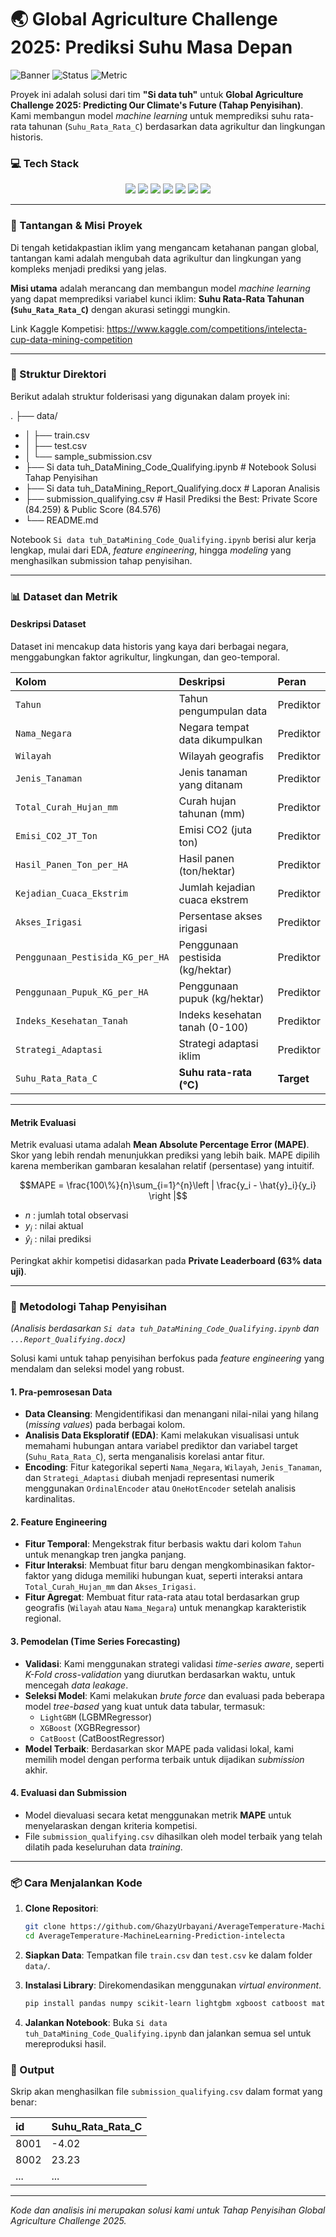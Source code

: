 # 🌏 Global Agriculture Challenge 2025: Prediksi Suhu Masa Depan

![Banner](https://img.shields.io/badge/Project-Climate%20Prediction-blue) ![Status](https://img.shields.io/badge/Status-Qualifying%20Round-green) ![Metric](https://img.shields.io/badge/Metric-MAPE-yellow)

Proyek ini adalah solusi dari tim **"Si data tuh"** untuk **Global Agriculture Challenge 2025: Predicting Our Climate's Future (Tahap Penyisihan)**. Kami membangun model *machine learning* untuk memprediksi suhu rata-rata tahunan (`Suhu_Rata_Rata_C`) berdasarkan data agrikultur dan lingkungan historis.

### 💻 Tech Stack

<p align="center">
  <img src="https://img.shields.io/badge/Python-3776AB?style=for-the-badge&logo=python&logoColor=white">
  <img src="https://img.shields.io/badge/pandas-150458?style=for-the-badge&logo=pandas&logoColor=white">
  <img src="https://img.shields.io/badge/scikit--learn-F7931E?style=for-the-badge&logo=scikit-learn&logoColor=white">
  <img src="https://img.shields.io/badge/Numpy-013243?style=for-the-badge&logo=numpy&logoColor=white">
  <img src="https://img.shields.io/badge/XGBoost-147F9B?style=for-the-badge&logo=xgboost&logoColor=white">
  <img src="https://img.shields.io/badge/LightGBM-4169E1?style=for-the-badge&logo=lightgbm&logoColor=white">
  <img src="https://img.shields.io/badge/CatBoost-FF6600?style=for-the-badge&logo=catboost&logoColor=white">
</p>

---

### 🎯 Tantangan & Misi Proyek

Di tengah ketidakpastian iklim yang mengancam ketahanan pangan global, tantangan kami adalah mengubah data agrikultur dan lingkungan yang kompleks menjadi prediksi yang jelas.

**Misi utama** adalah merancang dan membangun model *machine learning* yang dapat memprediksi variabel kunci iklim: **Suhu Rata-Rata Tahunan (`Suhu_Rata_Rata_C`)** dengan akurasi setinggi mungkin.

Link Kaggle Kompetisi: https://www.kaggle.com/competitions/intelecta-cup-data-mining-competition

---

### 📂 Struktur Direktori

Berikut adalah struktur folderisasi yang digunakan dalam proyek ini:

. ├── data/
- │ ├── train.csv
- │ ├── test.csv
- │ └── sample_submission.csv
- ├── Si data tuh_DataMining_Code_Qualifying.ipynb # Notebook Solusi Tahap Penyisihan
- ├── Si data tuh_DataMining_Report_Qualifying.docx # Laporan Analisis
- ├── submission_qualifying.csv # Hasil Prediksi the Best: Private Score (84.259) & Public Score (84.576)
- └── README.md

Notebook `Si data tuh_DataMining_Code_Qualifying.ipynb` berisi alur kerja lengkap, mulai dari EDA, *feature engineering*, hingga *modeling* yang menghasilkan submission tahap penyisihan.

---

### 📊 Dataset dan Metrik

#### Deskripsi Dataset
Dataset ini mencakup data historis yang kaya dari berbagai negara, menggabungkan faktor agrikultur, lingkungan, dan geo-temporal.

| Kolom | Deskripsi | Peran |
| :--- | :--- | :--- |
| `Tahun` | Tahun pengumpulan data | Prediktor |
| `Nama_Negara` | Negara tempat data dikumpulkan | Prediktor |
| `Wilayah` | Wilayah geografis | Prediktor |
| `Jenis_Tanaman` | Jenis tanaman yang ditanam | Prediktor |
| `Total_Curah_Hujan_mm` | Curah hujan tahunan (mm) | Prediktor |
| `Emisi_CO2_JT_Ton` | Emisi CO2 (juta ton) | Prediktor |
| `Hasil_Panen_Ton_per_HA`| Hasil panen (ton/hektar) | Prediktor |
| `Kejadian_Cuaca_Ekstrim`| Jumlah kejadian cuaca ekstrem | Prediktor |
| `Akses_Irigasi` | Persentase akses irigasi | Prediktor |
| `Penggunaan_Pestisida_KG_per_HA`| Penggunaan pestisida (kg/hektar) | Prediktor |
| `Penggunaan_Pupuk_KG_per_HA`| Penggunaan pupuk (kg/hektar) | Prediktor |
| `Indeks_Kesehatan_Tanah`| Indeks kesehatan tanah (0-100) | Prediktor |
| `Strategi_Adaptasi` | Strategi adaptasi iklim | Prediktor |
| `Suhu_Rata_Rata_C` | **Suhu rata-rata (°C)** | **Target** |

---

#### Metrik Evaluasi
Metrik evaluasi utama adalah **Mean Absolute Percentage Error (MAPE)**. Skor yang lebih rendah menunjukkan prediksi yang lebih baik. MAPE dipilih karena memberikan gambaran kesalahan relatif (persentase) yang intuitif.

$$MAPE = \frac{100\%}{n}\sum_{i=1}^{n}\left | \frac{y_i - \hat{y}_i}{y_i} \right |$$

- $n$ : jumlah total observasi
- $y_i$ : nilai aktual
- $\hat{y}_i$ : nilai prediksi

Peringkat akhir kompetisi didasarkan pada **Private Leaderboard (63% data uji)**.

---

### 🚀 Metodologi Tahap Penyisihan
*(Analisis berdasarkan `Si data tuh_DataMining_Code_Qualifying.ipynb` dan `...Report_Qualifying.docx`)*

Solusi kami untuk tahap penyisihan berfokus pada *feature engineering* yang mendalam dan seleksi model yang robust.

#### 1. Pra-pemrosesan Data
* **Data Cleansing**: Mengidentifikasi dan menangani nilai-nilai yang hilang (*missing values*) pada berbagai kolom.
* **Analisis Data Eksploratif (EDA)**: Kami melakukan visualisasi untuk memahami hubungan antara variabel prediktor dan variabel target (`Suhu_Rata_Rata_C`), serta menganalisis korelasi antar fitur.
* **Encoding**: Fitur kategorikal seperti `Nama_Negara`, `Wilayah`, `Jenis_Tanaman`, dan `Strategi_Adaptasi` diubah menjadi representasi numerik menggunakan `OrdinalEncoder` atau `OneHotEncoder` setelah analisis kardinalitas.

#### 2. Feature Engineering
* **Fitur Temporal**: Mengekstrak fitur berbasis waktu dari kolom `Tahun` untuk menangkap tren jangka panjang.
* **Fitur Interaksi**: Membuat fitur baru dengan mengkombinasikan faktor-faktor yang diduga memiliki hubungan kuat, seperti interaksi antara `Total_Curah_Hujan_mm` dan `Akses_Irigasi`.
* **Fitur Agregat**: Membuat fitur rata-rata atau total berdasarkan grup geografis (`Wilayah` atau `Nama_Negara`) untuk menangkap karakteristik regional.

#### 3. Pemodelan (Time Series Forecasting)
* **Validasi**: Kami menggunakan strategi validasi *time-series aware*, seperti *K-Fold cross-validation* yang diurutkan berdasarkan waktu, untuk mencegah *data leakage*.
* **Seleksi Model**: Kami melakukan *brute force* dan evaluasi pada beberapa model *tree-based* yang kuat untuk data tabular, termasuk:
    - `LightGBM` (LGBMRegressor)
    - `XGBoost` (XGBRegressor)
    - `CatBoost` (CatBoostRegressor)
* **Model Terbaik**: Berdasarkan skor MAPE pada validasi lokal, kami memilih model dengan performa terbaik untuk dijadikan *submission* akhir.

#### 4. Evaluasi dan Submission
* Model dievaluasi secara ketat menggunakan metrik **MAPE** untuk menyelaraskan dengan kriteria kompetisi.
* File `submission_qualifying.csv` dihasilkan oleh model terbaik yang telah dilatih pada keseluruhan data *training*.

---

### 📦 Cara Menjalankan Kode

1.  **Clone Repositori**:
    ```bash
    git clone https://github.com/GhazyUrbayani/AverageTemperature-MachineLearning-Prediction-intelecta
    cd AverageTemperature-MachineLearning-Prediction-intelecta
    ```

2.  **Siapkan Data**: Tempatkan file `train.csv` dan `test.csv` ke dalam folder `data/`.

3.  **Instalasi Library**: Direkomendasikan menggunakan *virtual environment*.
    ```bash
    pip install pandas numpy scikit-learn lightgbm xgboost catboost matplotlib seaborn jupyter
    ```

4.  **Jalankan Notebook**:
    Buka `Si data tuh_DataMining_Code_Qualifying.ipynb` dan jalankan semua sel untuk mereproduksi hasil.

### 📄 Output

Skrip akan menghasilkan file `submission_qualifying.csv` dalam format yang benar:

| id | Suhu_Rata_Rata_C |
| :--- | :--- |
| 8001 | -4.02 |
| 8002 | 23.23 |
| ... | ... |

---
*Kode dan analisis ini merupakan solusi kami untuk Tahap Penyisihan Global Agriculture Challenge 2025.*
